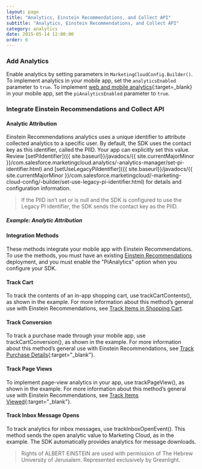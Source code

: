 ```yaml
---
layout: page
title: "Analytics, Einstein Recommendations, and Collect API"
subtitle: "Analytics, Einstein Recommendations, and Collect API"
category: analytics
date: 2015-05-14 12:00:00
order: 6
---
```

### Add Analytics

Enable analytics by setting parameters in `MarketingCloudConfig.Builder()`. To implement analytics in your mobile app, set the `analyticsEnabled` parameter to `true`. To implement [web and mobile analytics](https://help.salesforce.com/articleView?id=mc_anb_web__mobile_analytics.htm&type=5){:target=_blank} in your mobile app, set the `piAnalyticsEnabled` parameter to `true`.

<script src="https://gist.github.com/sfmc-mobilepushsdk/e3a0ff48adb26a5a8b5da0dc1a1fc7e4.js"></script>

### Integrate Einstein Recommendations and Collect API

#### Analytic Attribution
Einstein Recommendations analytics uses a unique identifier to attribute collected analytics to a specific user. By default, the SDK uses the contact key as this identifier, called the PIID. Your app can explicitly set this value. Review [setPiIdentifier]({{ site.baseurl}}/javadocs/{{ site.currentMajorMinor }}/com.salesforce.marketingcloud.analytics/-analytics-manager/set-pi-identifier.html) and [setUseLegacyPiIdentifier]({{ site.baseurl}}/javadocs/{{ site.currentMajorMinor }}/com.salesforce.marketingcloud/-marketing-cloud-config/-builder/set-use-legacy-pi-identifier.html) for details and configuration information.

> If the PIID isn’t set or is null and the SDK is configured to use the Legacy PI identifier, the SDK sends the contact key as the PIID.


##### Example: Analytic Attribution
<script src="https://gist.github.com/sfmc-mobilepushsdk/5693edfd147bd8ca8a38cae30318fe0a.js"></script>


#### Integration Methods
These methods integrate your mobile app with Einstein Recommendations. To use the methods, you must have an existing [Einstein Recommendations](https://help.salesforce.com/articleView?id=mc_pb_personalization_builder.htm&type=5) deployment, and you must enable the "PiAnalytics" option when you configure your SDK.

#### Track Cart

To track the contents of an in-app shopping cart, use trackCartContents(), as shown in the example. For more information about this method’s general use with Einstein Recommendations, see [Track Items in Shopping Cart](https://help.salesforce.com/articleView?id=mc_ctc_track_cart.htm{:target="_blank"}).

<script src="https://gist.github.com/sfmc-mobilepushsdk/b7d308f9f70a0619e819992a37c8e64e.js"></script>

#### Track Conversion

To track a purchase made through your mobile app, use trackCartConversion(), as shown in the example. For more information about this method’s general use with Einstein Recommendations, see [Track Purchase Details](https://help.salesforce.com/articleView?id=mc_ctc_track_conversion.htm&type=5){:target="_blank"}.

<script src="https://gist.github.com/sfmc-mobilepushsdk/7581ee94379c32d26d90c0c96ff5f173.js"></script>

#### Track Page Views

To implement page-view analytics in your app, use trackPageView(), as shown in the example. For more information about this method’s general use with Einstein Recommendations, see [Track Items Viewed](http://help.marketingcloud.com/en/documentation/collect_code/install_collect_code/track_page_view/){:target="_blank"}.

<script src="https://gist.github.com/sfmc-mobilepushsdk/a5c622993aa5339ab595accbbb57dfc2.js"></script>

#### Track Inbox Message Opens

To track analytics for inbox messages, use trackInboxOpenEvent(). This method sends the open analytic value to Marketing Cloud, as in the example. The SDK automatically provides analytics for message downloads.

<script src="https://gist.github.com/sfmc-mobilepushsdk/0a9ce312b1386b5dcbfa15b1bc1273dd.js"></script>

> Rights of ALBERT EINSTEIN are used with permission of The Hebrew University of Jerusalem. Represented exclusively by Greenlight.
